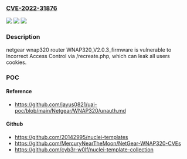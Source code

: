 ### [CVE-2022-31876](https://cve.mitre.org/cgi-bin/cvename.cgi?name=CVE-2022-31876)
![](https://img.shields.io/static/v1?label=Product&message=n%2Fa&color=blue)
![](https://img.shields.io/static/v1?label=Version&message=n%2Fa&color=blue)
![](https://img.shields.io/static/v1?label=Vulnerability&message=n%2Fa&color=brighgreen)

### Description

netgear wnap320 router WNAP320_V2.0.3_firmware is vulnerable to Incorrect Access Control via /recreate.php, which can leak all users cookies.

### POC

#### Reference
- https://github.com/jayus0821/uai-poc/blob/main/Netgear/WNAP320/unauth.md

#### Github
- https://github.com/20142995/nuclei-templates
- https://github.com/MercuryNearTheMoon/NetGear-WNAP320-CVEs
- https://github.com/cyb3r-w0lf/nuclei-template-collection

